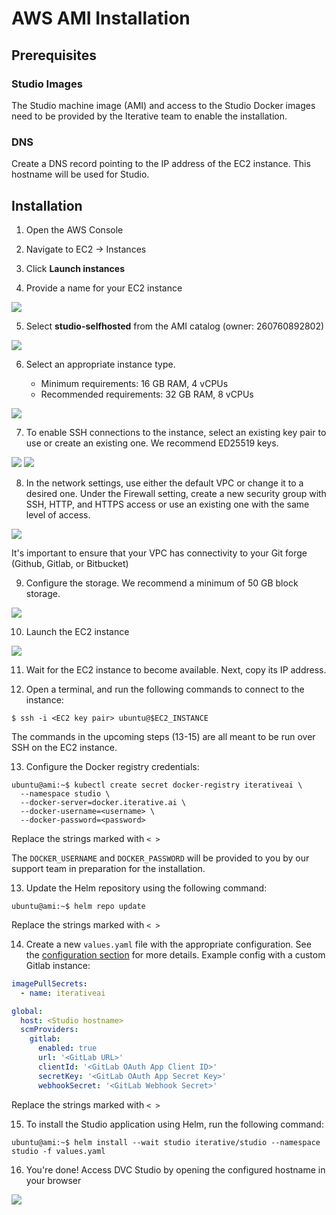 # AWS AMI Installation

## Prerequisites

### Studio Images

The Studio machine image (AMI) and access to the Studio Docker images need to be
provided by the Iterative team to enable the installation.

### DNS

Create a DNS record pointing to the IP address of the EC2 instance. This
hostname will be used for Studio.

## Installation

1. Open the AWS Console

2. Navigate to EC2 -> Instances

3. Click **Launch instances**

4. Provide a name for your EC2 instance

![](/img/studio-selfhosted-ami-1.png)

5. Select **studio-selfhosted** from the AMI catalog (owner: 260760892802)

![](/img/studio-selfhosted-ami-2.png)

6. Select an appropriate instance type.

   - Minimum requirements: 16 GB RAM, 4 vCPUs
   - Recommended requirements: 32 GB RAM, 8 vCPUs

![](/img/studio-selfhosted-ami-3.png)

7. To enable SSH connections to the instance, select an existing key pair to use
   or create an existing one. We recommend ED25519 keys.

![](/img/studio-selfhosted-ami-4.png) ![](/img/studio-selfhosted-ami-5.png)

8. In the network settings, use either the default VPC or change it to a desired
   one. Under the Firewall setting, create a new security group with SSH, HTTP,
   and HTTPS access or use an existing one with the same level of access.

![](/img/studio-selfhosted-ami-6.png)

<admon type="warn">

It's important to ensure that your VPC has connectivity to your Git forge
(Github, Gitlab, or Bitbucket)

</admon>

9. Configure the storage. We recommend a minimum of 50 GB block storage.

![](/img/studio-selfhosted-ami-7.png)

10. Launch the EC2 instance

![](/img/studio-selfhosted-ami-8.png)

11. Wait for the EC2 instance to become available. Next, copy its IP address.

12. Open a terminal, and run the following commands to connect to the instance:

```cli
$ ssh -i <EC2 key pair> ubuntu@$EC2_INSTANCE
```

<admon type="info">

The commands in the upcoming steps (13-15) are all meant to be run over SSH on
the EC2 instance.

</admon>

13. Configure the Docker registry credentials:

```cli
ubuntu@ami:~$ kubectl create secret docker-registry iterativeai \
  --namespace studio \
  --docker-server=docker.iterative.ai \
  --docker-username=<username> \
  --docker-password=<password>
```

<admon type="info">

Replace the strings marked with `< >`

The `DOCKER_USERNAME` and `DOCKER_PASSWORD` will be provided to you by our
support team in preparation for the installation.

</admon>

13. Update the Helm repository using the following command:

```cli
ubuntu@ami:~$ helm repo update
```

<admon type="info">

Replace the strings marked with `< >`

</admon>

14. Create a new `values.yaml` file with the appropriate configuration. See the
    [configuration section](/doc/studio/self-hosting/configuration) for more
    details. Example config with a custom Gitlab instance:

```yaml
imagePullSecrets:
  - name: iterativeai

global:
  host: <Studio hostname>
  scmProviders:
    gitlab:
      enabled: true
      url: '<GitLab URL>'
      clientId: '<GitLab OAuth App Client ID>'
      secretKey: '<GitLab OAuth App Secret Key>'
      webhookSecret: '<GitLab Webhook Secret>'
```

<admon type="info">

Replace the strings marked with `< >`

</admon>

15. To install the Studio application using Helm, run the following command:

```cli
ubuntu@ami:~$ helm install --wait studio iterative/studio --namespace studio -f values.yaml
```

16. You're done! Access DVC Studio by opening the configured hostname in your
    browser

![](/img/studio-selfhosted-ami-9.png)
